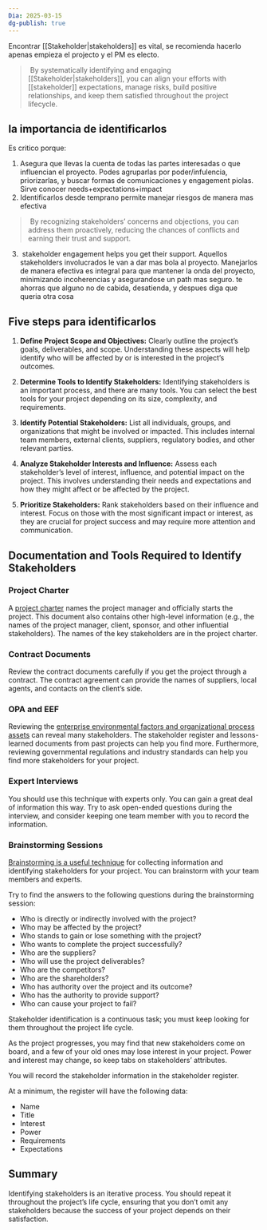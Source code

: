 ```yaml
---
Dia: 2025-03-15
dg-publish: true
---
```

Encontrar [[Stakeholder|stakeholders]] es vital, se recomienda hacerlo apenas empieza el projecto y el PM es electo. 

> By systematically identifying and engaging [[Stakeholder|stakeholders]], you can align your efforts with [[stakeholder]] expectations, manage risks, build positive relationships, and keep them satisfied throughout the project lifecycle.


## la importancia de identificarlos

Es critico porque: 
1. Asegura que llevas la cuenta de todas las partes interesadas o que influencian el proyecto. Podes agruparlas por poder/infulencia, priorizarlas, y buscar formas de comunicaciones y engagement piolas. Sirve conocer needs+expectations+impact 
2. Identificarlos desde temprano permite manejar riesgos de manera mas efectiva
>  By recognizing stakeholders’ concerns and objections, you can address them proactively, reducing the chances of conflicts and earning their trust and support.
3.  stakeholder engagement helps you get their support. Aquellos stakeholders involucrados le van a dar mas bola al proyecto. Manejarlos de manera efectiva es integral para que mantener la onda del proyecto, minimizando incoherencias y asegurandose un path mas seguro. te ahorras que alguno no de cabida, desatienda, y despues diga que queria otra cosa
## Five steps para identificarlos 
1. **Define Project Scope and Objectives:** Clearly outline the project’s goals, deliverables, and scope. Understanding these aspects will help identify who will be affected by or is interested in the project’s outcomes.

2. **Determine Tools to Identify Stakeholders:** Identifying stakeholders is an important process, and there are many tools. You can select the best tools for your project depending on its size, complexity, and requirements.

3. **Identify Potential Stakeholders:** List all individuals, groups, and organizations that might be involved or impacted. This includes internal team members, external clients, suppliers, regulatory bodies, and other relevant parties.

4. **Analyze Stakeholder Interests and Influence:** Assess each stakeholder’s level of interest, influence, and potential impact on the project. This involves understanding their needs and expectations and how they might affect or be affected by the project.

5. **Prioritize Stakeholders:** Rank stakeholders based on their influence and interest. Focus on those with the most significant impact or interest, as they are crucial for project success and may require more attention and communication.


## Documentation and Tools Required to Identify Stakeholders

### Project Charter

A [project charter](https://pmstudycircle.com/project-charter/) names the project manager and officially starts the project. This document also contains other high-level information (e.g., the names of the project manager, client, sponsor, and other influential stakeholders). The names of the key stakeholders are in the project charter.

### Contract Documents

Review the contract documents carefully if you get the project through a contract. The contract agreement can provide the names of suppliers, local agents, and contacts on the client’s side.

### OPA and EEF

Reviewing the [enterprise environmental factors and organizational process assets](https://pmstudycircle.com/enterprise-environmental-factors-organizational-process-assets/) can reveal many stakeholders. The stakeholder register and lessons-learned documents from past projects can help you find more. Furthermore, reviewing governmental regulations and industry standards can help you find more stakeholders for your project.

### Expert Interviews

You should use this technique with experts only. You can gain a great deal of information this way. Try to ask open-ended questions during the interview, and consider keeping one team member with you to record the information.

### Brainstorming Sessions

[Brainstorming is a useful technique](https://pmstudycircle.com/brainstorming-session/) for collecting information and identifying stakeholders for your project. You can brainstorm with your team members and experts.

Try to find the answers to the following questions during the brainstorming session:

- Who is directly or indirectly involved with the project?
- Who may be affected by the project?
- Who stands to gain or lose something with the project?
- Who wants to complete the project successfully?
- Who are the suppliers?
- Who will use the project deliverables?
- Who are the competitors?
- Who are the shareholders?
- Who has authority over the project and its outcome?
- Who has the authority to provide support?
- Who can cause your project to fail?

Stakeholder identification is a continuous task; you must keep looking for them throughout the project life cycle.

As the project progresses, you may find that new stakeholders come on board, and a few of your old ones may lose interest in your project. Power and interest may change, so keep tabs on stakeholders’ attributes.

You will record the stakeholder information in the stakeholder register.

At a minimum, the register will have the following data:

- Name
- Title
- Interest
- Power
- Requirements
- Expectations

## Summary

Identifying stakeholders is an iterative process. You should repeat it throughout the project’s life cycle, ensuring that you don’t omit any stakeholders because the success of your project depends on their satisfaction.